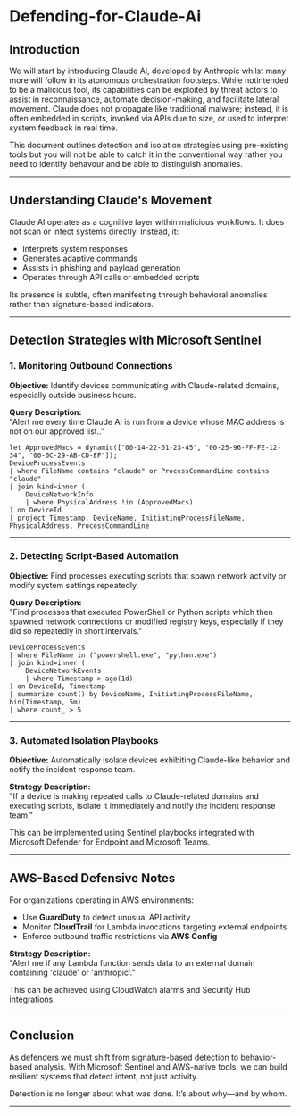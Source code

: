 # Defending-for-Claude-Ai

## Introduction

We will start by introducing Claude AI, developed by Anthropic whilst many more will follow in its atonomous orchestration footsteps. While notintended to be a malicious tool, its capabilities can be exploited by threat actors to assist in reconnaissance, automate decision-making, and facilitate lateral movement. Claude does not propagate like traditional malware; instead, it is often embedded in scripts, invoked via APIs due to size, or used to interpret system feedback in real time.

This document outlines detection and isolation strategies using pre-existing tools but you will not be able to catch it in the conventional way rather you need to identify behavour and be able to distinguish anomalies.

---

## Understanding Claude's Movement

Claude AI operates as a cognitive layer within malicious workflows. It does not scan or infect systems directly. Instead, it:

- Interprets system responses
- Generates adaptive commands
- Assists in phishing and payload generation
- Operates through API calls or embedded scripts

Its presence is subtle, often manifesting through behavioral anomalies rather than signature-based indicators.

---

## Detection Strategies with Microsoft Sentinel

### 1. Monitoring Outbound Connections

**Objective:** Identify devices communicating with Claude-related domains, especially outside business hours.

**Query Description:**  
"Alert me every time Claude AI is run from a device whose MAC address is not on our approved list.."

```kql
let ApprovedMacs = dynamic(["00-14-22-01-23-45", "00-25-96-FF-FE-12-34", "00-0C-29-AB-CD-EF"]);
DeviceProcessEvents
| where FileName contains "claude" or ProcessCommandLine contains "claude"
| join kind=inner (
    DeviceNetworkInfo
    | where PhysicalAddress !in (ApprovedMacs)
) on DeviceId
| project Timestamp, DeviceName, InitiatingProcessFileName, PhysicalAddress, ProcessCommandLine

```

---

### 2. Detecting Script-Based Automation

**Objective:** Find processes executing scripts that spawn network activity or modify system settings repeatedly.

**Query Description:**  
"Find processes that executed PowerShell or Python scripts which then spawned network connections or modified registry keys, especially if they did so repeatedly in short intervals."

```kql
DeviceProcessEvents
| where FileName in ("powershell.exe", "python.exe")
| join kind=inner (
    DeviceNetworkEvents
    | where Timestamp > ago(1d)
) on DeviceId, Timestamp
| summarize count() by DeviceName, InitiatingProcessFileName, bin(Timestamp, 5m)
| where count_ > 5
```

---

### 3. Automated Isolation Playbooks

**Objective:** Automatically isolate devices exhibiting Claude-like behavior and notify the incident response team.

**Strategy Description:**  
"If a device is making repeated calls to Claude-related domains and executing scripts, isolate it immediately and notify the incident response team."

This can be implemented using Sentinel playbooks integrated with Microsoft Defender for Endpoint and Microsoft Teams.

---

## AWS-Based Defensive Notes

For organizations operating in AWS environments:

- Use **GuardDuty** to detect unusual API activity
- Monitor **CloudTrail** for Lambda invocations targeting external endpoints
- Enforce outbound traffic restrictions via **AWS Config**

**Strategy Description:**  
"Alert me if any Lambda function sends data to an external domain containing 'claude' or 'anthropic'."

This can be achieved using CloudWatch alarms and Security Hub integrations.

---

## Conclusion

As defenders we must shift from signature-based detection to behavior-based analysis. With Microsoft Sentinel and AWS-native tools, we can build resilient systems that detect intent, not just activity.

Detection is no longer about what was done. It’s about why—and by whom.

---

